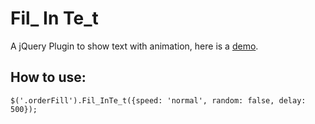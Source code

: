 Fil_ In Te_t
==========

A jQuery Plugin to show text with animation, here is a [demo].


How to use:
-----------

```$('.orderFill').Fil_InTe_t({speed: 'normal', random: false, delay: 500}); ```


[demo]: http://htmlpreview.github.com/?https://github.com/mingchoi/Fil_InTe_t/blob/master/index.html
